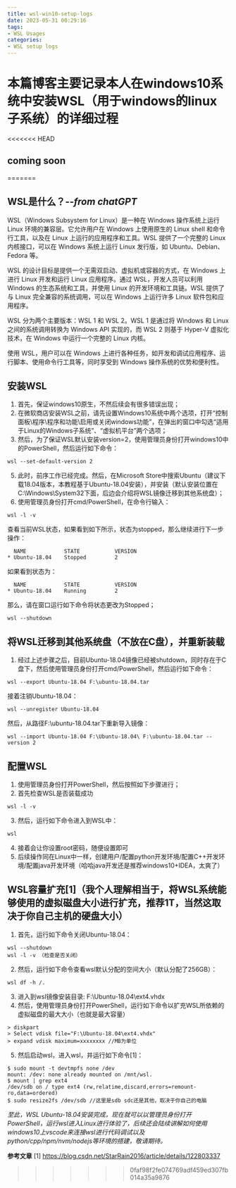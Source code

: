 ```yaml
---
title: wsl-win10-setup-logs
date: 2023-05-31 00:29:16
tags:
- WSL Usages
categories:
- WSL setup logs
---
```


# 本篇博客主要记录本人在windows10系统中安装WSL（用于windows的linux子系统）的详细过程

<<<<<<< HEAD
## coming soon
=======
## WSL是什么？*--from chatGPT*
WSL（Windows Subsystem for Linux）是一种在 Windows 操作系统上运行 Linux 环境的兼容层。它允许用户在 Windows 上使用原生的 Linux shell 和命令行工具，以及在 Linux 上运行的应用程序和工具。WSL 提供了一个完整的 Linux 内核接口，可以在 Windows 系统上运行 Linux 发行版，如 Ubuntu、Debian、Fedora 等。

WSL 的设计目标是提供一个无需双启动、虚拟机或容器的方式，在 Windows 上进行 Linux 开发和运行 Linux 应用程序。通过 WSL，开发人员可以利用 Windows 的生态系统和工具，并使用 Linux 的开发环境和工具链。WSL 提供了与 Linux 完全兼容的系统调用，可以在 Windows 上运行许多 Linux 软件包和应用程序。

WSL 分为两个主要版本：WSL 1 和 WSL 2。WSL 1 是通过将 Windows 和 Linux 之间的系统调用转换为 Windows API 实现的，而 WSL 2 则基于 Hyper-V 虚拟化技术，在 Windows 中运行一个完整的 Linux 内核。

使用 WSL，用户可以在 Windows 上进行各种任务，如开发和调试应用程序、运行脚本、使用命令行工具等，同时享受到 Windows 操作系统的优势和便利性。


## 安装WSL
1. 首先，保证windows10原生，不然后续会有很多错误出现；
2. 在微软商店安装WSL之前，请先设置Windows10系统中两个选项，打开“控制面板\程序\程序和功能\启用或关闭windows功能”，在弹出的窗口中勾选“适用于Linux的Windows子系统”、“虚拟机平台”两个选项；
3. 然后，为了保证WSL默认安装version=2，使用管理员身份打开windows10中的PowerShell，然后运行如下命令：
```
wsl --set-default-version 2
```
5. 此时，前序工作已经完成。然后，在Microsoft Store中搜索Ubuntu（建议下载18.04版本，本教程基于Ubuntu-18.04安装），并安装（默认安装位置在C:\\Windows\\System32下面，后边会介绍将WSL镜像迁移到其他系统盘）；
6. 使用管理员身份打开cmd/PowerShell，在命令行输入：
```
wsl -l -v
```
查看当前WSL状态，如果看到如下所示，状态为stopped，那么继续进行下一步操作：
```
  NAME            STATE           VERSION
* Ubuntu-18.04    Stopped         2
```
如果看到状态为：
```
  NAME            STATE           VERSION
* Ubuntu-18.04    Running         2
```
那么，请在窗口运行如下命令将状态更改为Stopped；
```
wsl --shutdown
```
## 将WSL迁移到其他系统盘（不放在C盘），并重新装载
1. 经过上述步骤之后，目前Ubuntu-18.04镜像已经被shutdown，同时存在于C盘下，然后使用管理员身份打开cmd/PowerShell，然后运行如下命令：
```
wsl --export Ubuntu-18.04 F:\ubuntu-18.04.tar
```
接着注销Ubuntu-18.04：
```
wsl --unregister Ubuntu-18.04
```
然后，从路径F:\ubuntu-18.04.tar下重新导入镜像：
```
wsl --import Ubuntu-18.04 F:\Ubuntu-18.04\ F:\ubuntu-18.04.tar --version 2
```

## 配置WSL
1. 使用管理员身份打开PowerShell，然后按照如下步骤进行；
2. 首先检查WSL是否装载成功
```
wsl -l -v
```
3. 然后，运行如下命令进入到WSL中：
```
wsl
```
4. 接着会让你设置root密码，随便设置即可
5. 后续操作同在Linux中一样，创建用户/配置python开发环境/配置C++开发环境/配置java开发环境（哈哈java开发还是推荐windows10+IDEA，太爽了）

## WSL容量扩充[1]（我个人理解相当于，将WSL系统能够使用的虚拟磁盘大小进行扩充，推荐1T，当然这取决于你自己主机的硬盘大小）
1. 首先，运行如下命令关闭Ubuntu-18.04：
```
wsl --shutdown
wsl -l -v （检查是否关闭）
```
2. 然后，运行如下命令查看wsl默认分配的空间大小（默认分配了256GB）：
```
wsl df -h /.
```
3. 进入到wsl镜像安装目录: F:\Ubuntu-18.04\ext4.vhdx
4. 然后，使用管理员身份打开PowerShell，运行如下命令以扩充WSL所依赖的虚拟磁盘的最大大小（也就是最大容量）
```
> diskpart
> Select vdisk file="F:\Ubuntu-18.04\ext4.vhdx"
> expand vdisk maximum=xxxxxxxx //MB为单位
```

5. 然后启动wsl，进入wsl，并运行如下命令[1]：
```
$ sudo mount -t devtmpfs none /dev
mount: /dev: none already mounted on /mnt/wsl.
$ mount | grep ext4
/dev/sdb on / type ext4 (rw,relatime,discard,errors=remount-ro,data=ordered)
$ sudo resize2fs /dev/sdb //这里是sdb sdc还是其他，取决于你自己的电脑
```

*至此，WSL Ubuntu-18.04安装完成，现在就可以以管理员身份打开PowerShell，运行wsl进入Linux进行体验了，后续还会陆续讲解如何使用windows10上vscode来连接wsl进行代码调试以及python/cpp/npm/nvm/nodejs等环境的搭建，敬请期待。*

**参考文章**
[1] https://blog.csdn.net/StarRain2016/article/details/122803337
>>>>>>> 0faf98f2fe074769adf459ed307fb014a35a9876
